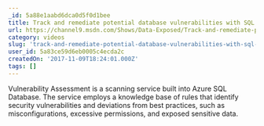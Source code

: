 ```yaml
---
_id: 5a88e1aabd6dca0d5f0d1bee
title: Track and remediate potential database vulnerabilities with SQL Vulnerability Assessment
url: https://channel9.msdn.com/Shows/Data-Exposed/Track-and-remediate-potential-database-vulnerabilities-with-SQL-Vulnerability-Assessment
category: videos
slug: 'track-and-remediate-potential-database-vulnerabilities-with-sql-vulnerability-assessment'
user_id: 5a83ce59d6eb0005c4ecda2c
createdOn: '2017-11-09T18:24:01.000Z'
tags: []
---
```


Vulnerability Assessment is a scanning service built into Azure SQL Database. The service employs a knowledge base of rules that identify security vulnerabilities and deviations from best practices, such as misconfigurations, excessive permissions, and exposed sensitive data.
